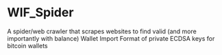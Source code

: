 # WIF_Spider
A spider/web crawler that scrapes websites to find valid (and more importantly with balance) Wallet Import Format of private ECDSA keys for bitcoin wallets
